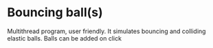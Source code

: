 # Bouncing ball(s)

Multithread program, user friendly. It simulates bouncing and colliding elastic balls. Balls can be added on click
